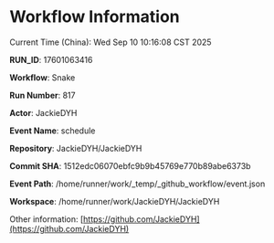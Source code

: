 # Workflow Information

Current Time (China): Wed Sep 10 10:16:08 CST 2025  

**RUN_ID**: 17601063416  

**Workflow**: Snake  

**Run Number**: 817  

**Actor**: JackieDYH  

**Event Name**: schedule  

**Repository**: JackieDYH/JackieDYH  

**Commit SHA**: 1512edc06070ebfc9b9b45769e770b89abe6373b  

**Event Path**: /home/runner/work/_temp/_github_workflow/event.json  

**Workspace**: /home/runner/work/JackieDYH/JackieDYH  

Other information: [https://github.com/JackieDYH](https://github.com/JackieDYH)
